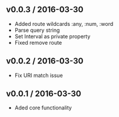 ## v0.0.3 / 2016-03-30
- Added route wildcards :any, :num, :word
- Parse query string
- Set Interval as private property
- Fixed remove route

## v0.0.2 / 2016-03-30
- Fix URI match issue

## v0.0.1 / 2016-03-30
- Aded core functionality
